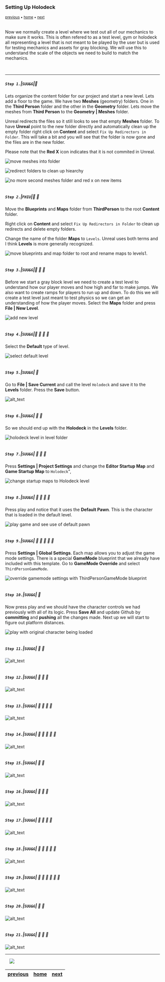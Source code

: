 <img src="https://via.placeholder.com/1000x4/45D7CA/45D7CA" alt="drawing" height="4px"/>

### Setting Up Holodeck

<sub>[previous](../camera-mechanics/README.md#user-content-lock-cameras-and-mechanics) • [home](../README.md#user-content-ue4-hello-world) • [next](../readme/README.md#user-content-readmemd-file)</sub>

<img src="https://via.placeholder.com/1000x4/45D7CA/45D7CA" alt="drawing" height="4px"/>

Now we normally create a level where we test out all of our mechanics to make sure it works.  This is often refered to as a test level, gym or holodeck all representing a level that is not meant to be played by the user but is used for testing mechanics and assets for gray blocking. We will use this to understand the scale of the objects we need to build to match the mechanics.

<br>

---

##### `Step 1.`\|`SUU&G`|:small_blue_diamond:

Lets organize the content folder for our project and start a new level. Lets add a floor to the game. We have two **Meshes** (geometry) folders.  One in the **Third Person** folder and the other in the **Geometry** folder.  Lets move the meshes from **Third Person** to the **Geometry | Meshes** folder.  

Unreal redirects the files so it still looks to see that empty **Meshes** folder.  To have **Unreal** point to the new folder directly and automatically clean up the empty folder right click on **Content** and select `Fix Up Redirectors in Folder`.  This will take a bit and you will see that the folder is now gone and the files are in the new folder.

Please note that the **Red X** icon indicates that it is not commited in Unreal.

![move meshes into folder](images/MoveMeshesFolder.jpg)

![redirect folders to clean up hiearchy](images/RedirectFolder.jpg)

![no more second meshes folder and red x on new items](images/RedXs.jpg)


<img src="https://via.placeholder.com/500x2/45D7CA/45D7CA" alt="drawing" height="2px" alt = ""/>

##### `Step 2.`\|`FHIU`|:small_blue_diamond: :small_blue_diamond: 

 Move the **Blueprints** and **Maps** folder from **ThirdPerson** to the root **Content** folder.  

 Right click on **Content** and select `Fix Up Redirectors in Folder` to clean up redirects and delete empty folders. 

 Change the name of the folder **Maps** to `Levels`. Unreal uses both terms and I think **Levels** is more generally recognized.  

![move blueprints and map folder to root and rename maps to levels1. ](images/MoveFolders.jpg)


<img src="https://via.placeholder.com/500x2/45D7CA/45D7CA" alt="drawing" height="2px" alt = ""/>

##### `Step 3.`\|`SUU&G`|:small_blue_diamond: :small_blue_diamond: :small_blue_diamond:

Before we start a gray block level we need to create a test level to understand how our player moves and how high and far to make jumps.  We also want to create ramps for players to run up and down.  To do this we will create a test level just meant to test physics so we can get an understanding of how the player moves.  Select the **Maps** folder and press **File | New Level**.

![add new level](images/image_21.png)

<img src="https://via.placeholder.com/500x2/45D7CA/45D7CA" alt="drawing" height="2px" alt = ""/>

##### `Step 4.`\|`SUU&G`|:small_blue_diamond: :small_blue_diamond: :small_blue_diamond: :small_blue_diamond:

Select the **Default** type of level.

![select default level](images/image_22.png)

<img src="https://via.placeholder.com/500x2/45D7CA/45D7CA" alt="drawing" height="2px" alt = ""/>

##### `Step 5.`\|`SUU&G`| :small_orange_diamond:

Go to **File | Save Current** and call the level `Holodeck` and save it to the **Levels** folder. Press the **Save** button.

![alt_text](images/image_23.jpg)

<img src="https://via.placeholder.com/500x2/45D7CA/45D7CA" alt="drawing" height="2px" alt = ""/>

##### `Step 6.`\|`SUU&G`| :small_orange_diamond: :small_blue_diamond:

So we should end up with the **Holodeck** in the **Levels** folder.

![holodeck level in level folder](images/image_24.jpg)

<img src="https://via.placeholder.com/500x2/45D7CA/45D7CA" alt="drawing" height="2px" alt = ""/>

##### `Step 7.`\|`SUU&G`| :small_orange_diamond: :small_blue_diamond: :small_blue_diamond:

Press **Settings | Project Settings** and change the **Editor Startup Map** and **Game Startup Map** to `Holodeck`",

![change startup maps to Holodeck level](images/image_25.png)

<img src="https://via.placeholder.com/500x2/45D7CA/45D7CA" alt="drawing" height="2px" alt = ""/>

##### `Step 8.`\|`SUU&G`| :small_orange_diamond: :small_blue_diamond: :small_blue_diamond: :small_blue_diamond:

Press play and notice that it uses the **Default Pawn**.  This is the character that is loaded in the default level.

![play game and see use of default pawn](images/image_26.png)

<img src="https://via.placeholder.com/500x2/45D7CA/45D7CA" alt="drawing" height="2px" alt = ""/>

##### `Step 9.`\|`SUU&G`| :small_orange_diamond: :small_blue_diamond: :small_blue_diamond: :small_blue_diamond: :small_blue_diamond:

Press **Settings | Global Settings**.  Each map allows you to adjust the game mode settings.  There is a special **GameMode** blueprint that we already have included with this template. Go to **GameMode Override** and select `ThirdPersonGameMode`.

![override gamemode settings with ThirdPersonGameMode blueprint](images/image_27.jpg)

<img src="https://via.placeholder.com/500x2/45D7CA/45D7CA" alt="drawing" height="2px" alt = ""/>

##### `Step 10.`\|`SUU&G`| :large_blue_diamond:

Now press play and we should have the character controls we had previously with all of its logic.  Press **Save All** and update Github by **committing** and **pushing** all the changes made. Next up we will start to figure out platform distances.

![play with original character being loaded](images/image_28.jpg)

<img src="https://via.placeholder.com/500x2/45D7CA/45D7CA" alt="drawing" height="2px" alt = ""/>

##### `Step 11.`\|`SUU&G`| :large_blue_diamond: :small_blue_diamond: 

![alt_text](images/.jpg)

<img src="https://via.placeholder.com/500x2/45D7CA/45D7CA" alt="drawing" height="2px" alt = ""/>


##### `Step 12.`\|`SUU&G`| :large_blue_diamond: :small_blue_diamond: :small_blue_diamond: 

![alt_text](images/.jpg)

<img src="https://via.placeholder.com/500x2/45D7CA/45D7CA" alt="drawing" height="2px" alt = ""/>

##### `Step 13.`\|`SUU&G`| :large_blue_diamond: :small_blue_diamond: :small_blue_diamond:  :small_blue_diamond: 

![alt_text](images/.jpg)

<img src="https://via.placeholder.com/500x2/45D7CA/45D7CA" alt="drawing" height="2px" alt = ""/>

##### `Step 14.`\|`SUU&G`| :large_blue_diamond: :small_blue_diamond: :small_blue_diamond: :small_blue_diamond:  :small_blue_diamond: 

![alt_text](images/.jpg)

<img src="https://via.placeholder.com/500x2/45D7CA/45D7CA" alt="drawing" height="2px" alt = ""/>

##### `Step 15.`\|`SUU&G`| :large_blue_diamond: :small_orange_diamond: 

![alt_text](images/.jpg)

<img src="https://via.placeholder.com/500x2/45D7CA/45D7CA" alt="drawing" height="2px" alt = ""/>

##### `Step 16.`\|`SUU&G`| :large_blue_diamond: :small_orange_diamond:   :small_blue_diamond: 

![alt_text](images/.jpg)

<img src="https://via.placeholder.com/500x2/45D7CA/45D7CA" alt="drawing" height="2px" alt = ""/>

##### `Step 17.`\|`SUU&G`| :large_blue_diamond: :small_orange_diamond: :small_blue_diamond: :small_blue_diamond:

![alt_text](images/.jpg)

<img src="https://via.placeholder.com/500x2/45D7CA/45D7CA" alt="drawing" height="2px" alt = ""/>

##### `Step 18.`\|`SUU&G`| :large_blue_diamond: :small_orange_diamond: :small_blue_diamond: :small_blue_diamond: :small_blue_diamond:

![alt_text](images/.jpg)

<img src="https://via.placeholder.com/500x2/45D7CA/45D7CA" alt="drawing" height="2px" alt = ""/>

##### `Step 19.`\|`SUU&G`| :large_blue_diamond: :small_orange_diamond: :small_blue_diamond: :small_blue_diamond: :small_blue_diamond: :small_blue_diamond:

![alt_text](images/.jpg)

<img src="https://via.placeholder.com/500x2/45D7CA/45D7CA" alt="drawing" height="2px" alt = ""/>

##### `Step 20.`\|`SUU&G`| :large_blue_diamond: :large_blue_diamond:

![alt_text](images/.jpg)

<img src="https://via.placeholder.com/500x2/45D7CA/45D7CA" alt="drawing" height="2px" alt = ""/>

##### `Step 21.`\|`SUU&G`| :large_blue_diamond: :large_blue_diamond: :small_blue_diamond:

![alt_text](images/.jpg)

___

<img src="https://via.placeholder.com/500x2/45D7CA/45D7CA" alt="drawing" height="2px" alt = ""/>

<img src="https://via.placeholder.com/1000x4/dba81a/dba81a" alt="drawing" height="4px" alt = ""/>

<img src="https://via.placeholder.com/1000x100/45D7CA/000000/?text=Next Up - README.md File">

<img src="https://via.placeholder.com/1000x4/dba81a/dba81a" alt="drawing" height="4px" alt = ""/>

| [previous](../camera-mechanics/README.md#user-content-lock-cameras-and-mechanics)| [home](../README.md#user-content-ue4-hello-world) | [next](../readme/README.md#user-content-readmemd-file)|
|---|---|---|

